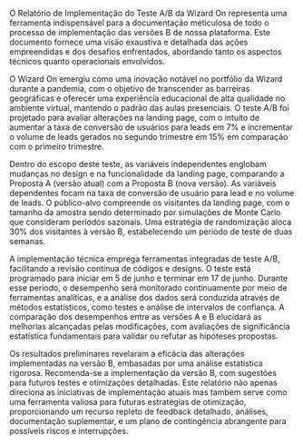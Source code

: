 O Relatório de Implementação do Teste A/B da Wizard On representa uma ferramenta indispensável para a documentação meticulosa de todo o processo de implementação das versões B de nossa plataforma. Este documento fornece uma visão exaustiva e detalhada das ações empreendidas e dos desafios enfrentados, abordando tanto os aspectos técnicos quanto operacionais envolvidos.


O Wizard On emergiu como uma inovação notável no portfólio da Wizard durante a pandemia, com o objetivo de transcender as barreiras geográficas e oferecer uma experiência educacional de alta qualidade no ambiente virtual, mantendo o padrão das aulas presenciais. O teste A/B foi projetado para avaliar alterações na landing page, com o intuito de aumentar a taxa de conversão de usuários para leads em 7% e incrementar o volume de leads gerados no segundo trimestre em 15% em comparação com o primeiro trimestre.


Dentro do escopo deste teste, as variáveis independentes englobam mudanças no design e na funcionalidade da landing page, comparando a Proposta A (versão atual) com a Proposta B (nova versão). As variáveis dependentes focam na taxa de conversão de usuário para lead e no volume de leads. O público-alvo compreende os visitantes da landing page, com o tamanho da amostra sendo determinado por simulações de Monte Carlo que consideram períodos sazonais. Uma estratégia de randomização aloca 30% dos visitantes à versão B, estabelecendo um período de teste de duas semanas.


A implementação técnica emprega ferramentas integradas de teste A/B, facilitando a revisão contínua de códigos e designs. O teste está programado para iniciar em 5 de junho e terminar em 17 de junho. Durante esse período, o desempenho será monitorado continuamente por meio de ferramentas analíticas, e a análise dos dados será conduzida através de métodos estatísticos, como testes e análise de intervalos de confiança. A comparação dos desempenhos entre as versões A e B elucidará as melhorias alcançadas pelas modificações, com avaliações de significância estatística fundamentais para validar ou refutar as hipóteses propostas.


Os resultados preliminares revelaram a eficácia das alterações implementadas na versão B, embasadas por uma análise estatística rigorosa. Recomenda-se a implementação da versão B, com sugestões para futuros testes e otimizações detalhadas. Este relatório não apenas direciona as iniciativas de implementação atuais mas também serve como uma ferramenta valiosa para futuras estratégias de otimização, proporcionando um recurso repleto de feedback detalhado, análises, documentação suplementar, e um plano de contingência abrangente para possíveis riscos e interrupções.
